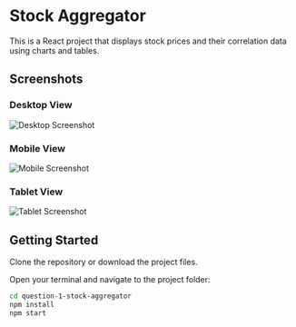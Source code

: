 # Stock Aggregator

This is a React project that displays stock prices and their correlation data using charts and tables.

## Screenshots

### Desktop View  
![Desktop Screenshot](public/screenshots/Screenshot-desktop.png)

### Mobile View  
![Mobile Screenshot](public/screenshots/Screenshot-mobile.png)

### Tablet View  
![Tablet Screenshot](public/screenshots/Screenshot-tablet.png)

## Getting Started

Clone the repository or download the project files.

Open your terminal and navigate to the project folder:

```bash
cd question-1-stock-aggregator
npm install
npm start
